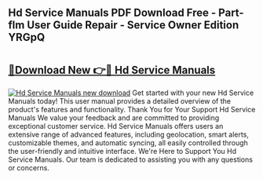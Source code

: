 ## Hd Service Manuals PDF Download Free - Part-flm User Guide Repair - Service Owner Edition YRGpQ

# <h2><a href="http://bc40536.oget.top/?id=Hd+Service+Manuals">🔗Download New 👉🔴 Hd Service Manuals</a></h2>

[![Hd Service Manuals new download](https://i.imgur.com/5g1atiW.png)](http://bc40536.oget.top/?id=Hd+Service+Manuals)
Get started with your new Hd Service Manuals today! This user manual provides a detailed overview of the product's features and functionality. Thank You for Your Support Hd Service Manuals We value your feedback and are committed to providing exceptional customer service. Hd Service Manuals offers users an extensive range of advanced features, including geolocation, smart alerts, customizable themes, and automatic syncing, all easily controlled through the user-friendly and intuitive interface. We're Here to Support You Hd Service Manuals. Our team is dedicated to assisting you with any questions or concerns.
